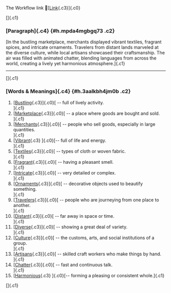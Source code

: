 The Workflow link
👏[[Link](https://www.google.com/url?q=http://www.google.com&sa=D&source=editors&ust=1760373663795947&usg=AOvVaw3VaySdbn94oeAPR025IVoB){.c3}]{.c0}

[]{.c1}

### [Paragraph]{.c4} {#h.mpda4mgbgq73 .c2}

[In the bustling marketplace, merchants displayed vibrant textiles,
fragrant spices, and intricate ornaments. Travelers from distant lands
marveled at the diverse culture, while local artisans showcased their
craftsmanship. The air was filled with animated chatter, blending
languages from across the world, creating a lively yet harmonious
atmosphere.]{.c1}

------------------------------------------------------------------------

[]{.c1}

### [Words & Meanings]{.c4} {#h.3aalkbh4jm0b .c2}

1.  [[Bustling](https://www.google.com/url?q=http://www.google.com&sa=D&source=editors&ust=1760373663796989&usg=AOvVaw27z2X2gVMVpX3aL06AJoxl){.c3}]{.c0}[ --
    full of lively activity.\
    ]{.c1}
2.  [[Marketplace](https://www.google.com/url?q=http://www.google.com&sa=D&source=editors&ust=1760373663797201&usg=AOvVaw0-nvHUFw4kQixy1gT1B9zx){.c3}]{.c0}[ --
    a place where goods are bought and sold.\
    ]{.c1}
3.  [[Merchants](https://www.google.com/url?q=http://www.google.com&sa=D&source=editors&ust=1760373663797396&usg=AOvVaw1oz1w492oraRsK6mifAr5A){.c3}]{.c0}[ --
    people who sell goods, especially in large quantities.\
    ]{.c1}
4.  [[Vibrant](https://www.google.com/url?q=http://www.google.com&sa=D&source=editors&ust=1760373663797569&usg=AOvVaw2f2RUOvF94VHM8Yd944z04){.c3}
    ]{.c0}[-- full of life and energy.\
    ]{.c1}
5.  [[Textiles](https://www.google.com/url?q=http://www.google.com&sa=D&source=editors&ust=1760373663797711&usg=AOvVaw327ZqlARmd_QX85r2idSME){.c3}]{.c0}[ --
    types of cloth or woven fabric.\
    ]{.c1}
6.  [[Fragrant](https://www.google.com/url?q=http://www.google.com&sa=D&source=editors&ust=1760373663797890&usg=AOvVaw1ttrdWbRjUa4RAUaGzATFB){.c3}]{.c0}[ --
    having a pleasant smell.\
    ]{.c1}
7.  [[Intricate](https://www.google.com/url?q=http://www.google.com&sa=D&source=editors&ust=1760373663798043&usg=AOvVaw0QFem-D7JcyFynCNSlq0QQ){.c3}]{.c0}[ --
    very detailed or complex.\
    ]{.c1}
8.  [[Ornaments](https://www.google.com/url?q=http://www.google.com&sa=D&source=editors&ust=1760373663798171&usg=AOvVaw0vDMajwimb1o3yt-1f7u1X){.c3}]{.c0}[ --
    decorative objects used to beautify something.\
    ]{.c1}
9.  [[Travelers](https://www.google.com/url?q=http://www.google.com&sa=D&source=editors&ust=1760373663798318&usg=AOvVaw2hKR1SVtLSJAboHFP8UgfF){.c3}]{.c0}[ --
    people who are journeying from one place to another.\
    ]{.c1}
10. [[Distant](https://www.google.com/url?q=http://www.google.com&sa=D&source=editors&ust=1760373663798465&usg=AOvVaw1ybXUFswIrWc7TfhCWq-4L){.c3}]{.c0}[ --
    far away in space or time.\
    ]{.c1}
11. [[Diverse](https://www.google.com/url?q=http://www.google.com&sa=D&source=editors&ust=1760373663798581&usg=AOvVaw1wCSo6fK53MQv2p0a0DwyM){.c3}]{.c0}[ --
    showing a great deal of variety.\
    ]{.c1}
12. [[Culture](https://www.google.com/url?q=http://www.google.com&sa=D&source=editors&ust=1760373663798705&usg=AOvVaw2w40UoD-9jj4ziNYfcgucS){.c3}]{.c0}[ --
    the customs, arts, and social institutions of a group.\
    ]{.c1}
13. [[Artisans](https://www.google.com/url?q=http://www.google.com&sa=D&source=editors&ust=1760373663798857&usg=AOvVaw1JxDSelY18-cMdjf3NW8Xz){.c3}]{.c0}[ --
    skilled craft workers who make things by hand.\
    ]{.c1}
14. [[Chatter](https://www.google.com/url?q=http://www.google.com&sa=D&source=editors&ust=1760373663799048&usg=AOvVaw0l3mg2amdyDF3QoMVkvi90){.c3}]{.c0}[ --
    fast and continuous talk.\
    ]{.c1}
15. [[Harmonious](https://www.google.com/url?q=http://www.google.com&sa=D&source=editors&ust=1760373663799209&usg=AOvVaw0NsLtYestm3C3DM89fBsYy){.c3}
    ]{.c0}[-- forming a pleasing or consistent whole.]{.c1}

[]{.c1}
